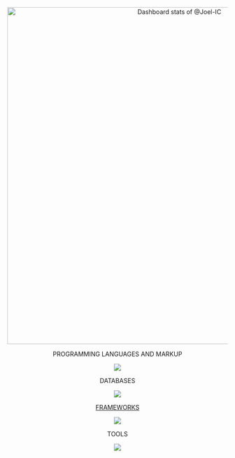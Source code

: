 <!-- Copy-paste in your Readme.md file -->
<div align="center">
  <a href="https://next.ossinsight.io/widgets/official/compose-user-dashboard-stats?user_id=119354492" target="_blank" style="display: block" align="center">
    <picture>
      <source media="(prefers-color-scheme: dark)" srcset="https://next.ossinsight.io/widgets/official/compose-user-dashboard-stats/thumbnail.png?user_id=119354492&image_size=auto&color_scheme=dark" width="771" height="auto">
      <img alt="Dashboard stats of @Joel-IC" src="https://next.ossinsight.io/widgets/official/compose-user-dashboard-stats/thumbnail.png?user_id=119354492&image_size=auto&color_scheme=light" width="771" height="auto">
    </picture>
  </a>
</div>
<!-- Made with [OSS Insight](https://ossinsight.io/) -->
<div align="center">
  <p>PROGRAMMING LANGUAGES AND MARKUP<p/> 
  <p align="center">
    <a href="https://skillicons.dev">
      <img src="https://skillicons.dev/icons?i,css,html,js,ts,java,php,py" />
    </a>
  </p>
  <p>DATABASES<p/> 
  <p align="center">
    <a href="https://skillicons.dev">
      <img src="https://skillicons.dev/icons?i= mongodb, firebase, mysql" />
  <p>FRAMEWORKS<p/> 
  <p align="center">
    <a href="https://skillicons.dev">
      <img src="https://skillicons.dev/icons?i= laravel, pytorch, tailwind, vue" />
    </a>
  </p>
  <p>TOOLS<p/> 
  <p align="center">
    <a href="https://skillicons.dev">
      <img src="https://skillicons.dev/icons?i= vscode, pycharm, androidstudio, arduino, idea, sublime, nodejs, cmake, github, git, npm, opencv, postman, robloxstudio, blender, figma, matlab, ps, unity" />
    </a>
  </p>
<div>
